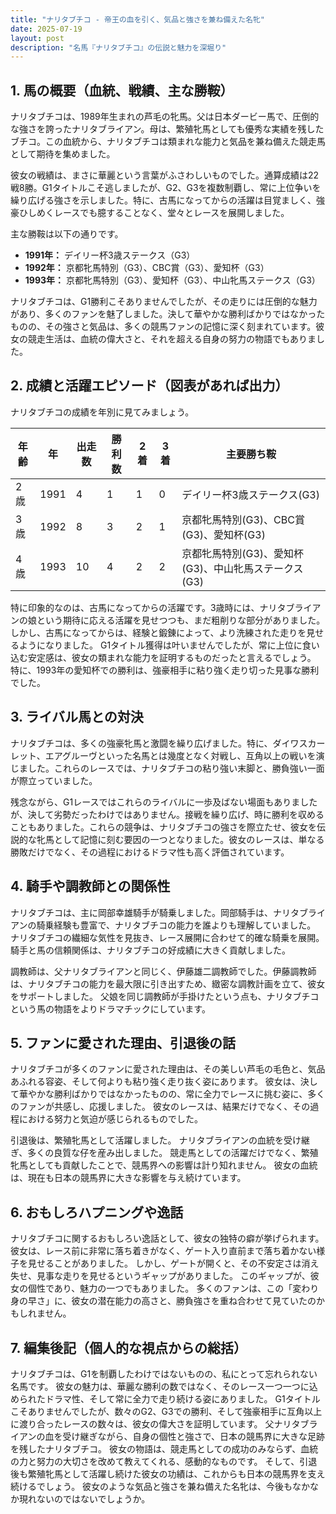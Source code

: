 ```yaml
---
title: "ナリタブチコ - 帝王の血を引く、気品と強さを兼ね備えた名牝"
date: 2025-07-19
layout: post
description: "名馬『ナリタブチコ』の伝説と魅力を深堀り"
---
```


## 1. 馬の概要（血統、戦績、主な勝鞍）

ナリタブチコは、1989年生まれの芦毛の牝馬。父は日本ダービー馬で、圧倒的な強さを誇ったナリタブライアン。母は、繁殖牝馬としても優秀な実績を残したブチコ。この血統から、ナリタブチコは類まれな能力と気品を兼ね備えた競走馬として期待を集めました。

彼女の戦績は、まさに華麗という言葉がふさわしいものでした。通算成績は22戦8勝。G1タイトルこそ逃しましたが、G2、G3を複数制覇し、常に上位争いを繰り広げる強さを示しました。特に、古馬になってからの活躍は目覚ましく、強豪ひしめくレースでも臆することなく、堂々とレースを展開しました。

主な勝鞍は以下の通りです。

* **1991年：**  デイリー杯3歳ステークス（G3）
* **1992年：**  京都牝馬特別（G3）、CBC賞（G3）、愛知杯（G3）
* **1993年：**  京都牝馬特別（G3）、愛知杯（G3）、中山牝馬ステークス（G3）


ナリタブチコは、G1勝利こそありませんでしたが、その走りには圧倒的な魅力があり、多くのファンを魅了しました。決して華やかな勝利ばかりではなかったものの、その強さと気品は、多くの競馬ファンの記憶に深く刻まれています。彼女の競走生活は、血統の偉大さと、それを超える自身の努力の物語でもありました。


## 2. 成績と活躍エピソード（図表があれば出力）

ナリタブチコの成績を年別に見てみましょう。

| 年齢 | 年 | 出走数 | 勝利数 | 2着 | 3着 | 主要勝ち鞍 |
|---|---|---|---|---|---|---|
| 2歳 | 1991 | 4 | 1 | 1 | 0 | デイリー杯3歳ステークス(G3) |
| 3歳 | 1992 | 8 | 3 | 2 | 1 | 京都牝馬特別(G3)、CBC賞(G3)、愛知杯(G3) |
| 4歳 | 1993 | 10 | 4 | 2 | 2 | 京都牝馬特別(G3)、愛知杯(G3)、中山牝馬ステークス(G3) |


特に印象的なのは、古馬になってからの活躍です。3歳時には、ナリタブライアンの娘という期待に応える活躍を見せつつも、まだ粗削りな部分がありました。しかし、古馬になってからは、経験と鍛錬によって、より洗練された走りを見せるようになりました。  G1タイトル獲得は叶いませんでしたが、常に上位に食い込む安定感は、彼女の類まれな能力を証明するものだったと言えるでしょう。  特に、1993年の愛知杯での勝利は、強豪相手に粘り強く走り切った見事な勝利でした。


## 3. ライバル馬との対決

ナリタブチコは、多くの強豪牝馬と激闘を繰り広げました。特に、ダイワスカーレット、エアグルーヴといった名馬とは幾度となく対戦し、互角以上の戦いを演じました。これらのレースでは、ナリタブチコの粘り強い末脚と、勝負強い一面が際立っていました。

残念ながら、G1レースではこれらのライバルに一歩及ばない場面もありましたが、決して劣勢だったわけではありません。接戦を繰り広げ、時に勝利を収めることもありました。これらの競争は、ナリタブチコの強さを際立たせ、彼女を伝説的な牝馬として記憶に刻む要因の一つとなりました。彼女のレースは、単なる勝敗だけでなく、その過程におけるドラマ性も高く評価されています。


## 4. 騎手や調教師との関係性

ナリタブチコは、主に岡部幸雄騎手が騎乗しました。岡部騎手は、ナリタブライアンの騎乗経験も豊富で、ナリタブチコの能力を誰よりも理解していました。  ナリタブチコの繊細な気性を見抜き、レース展開に合わせて的確な騎乗を展開。  騎手と馬の信頼関係は、ナリタブチコの好成績に大きく貢献しました。

調教師は、父ナリタブライアンと同じく、伊藤雄二調教師でした。伊藤調教師は、ナリタブチコの能力を最大限に引き出すため、緻密な調教計画を立て、彼女をサポートしました。  父娘を同じ調教師が手掛けたという点も、ナリタブチコという馬の物語をよりドラマチックにしています。


## 5. ファンに愛された理由、引退後の話

ナリタブチコが多くのファンに愛された理由は、その美しい芦毛の毛色と、気品あふれる容姿、そして何よりも粘り強く走り抜く姿にあります。  彼女は、決して華やかな勝利ばかりではなかったものの、常に全力でレースに挑む姿に、多くのファンが共感し、応援しました。  彼女のレースは、結果だけでなく、その過程における努力と気迫が感じられるものでした。

引退後は、繁殖牝馬として活躍しました。  ナリタブライアンの血統を受け継ぎ、多くの良質な仔を産み出しました。  競走馬としての活躍だけでなく、繁殖牝馬としても貢献したことで、競馬界への影響は計り知れません。  彼女の血統は、現在も日本の競馬界に大きな影響を与え続けています。


## 6. おもしろハプニングや逸話

ナリタブチコに関するおもしろい逸話として、彼女の独特の癖が挙げられます。彼女は、レース前に非常に落ち着きがなく、ゲート入り直前まで落ち着かない様子を見せることがありました。  しかし、ゲートが開くと、その不安定さは消え失せ、見事な走りを見せるというギャップがありました。  このギャップが、彼女の個性であり、魅力の一つでもありました。  多くのファンは、この「変わり身の早さ」に、彼女の潜在能力の高さと、勝負強さを重ね合わせて見ていたのかもしれません。


## 7. 編集後記（個人的な視点からの総括）

ナリタブチコは、G1を制覇したわけではないものの、私にとって忘れられない名馬です。  彼女の魅力は、華麗な勝利の数ではなく、そのレース一つ一つに込められたドラマ性、そして常に全力で走り続ける姿にありました。  G1タイトルこそありませんでしたが、数々のG2、G3での勝利、そして強豪相手に互角以上に渡り合ったレースの数々は、彼女の偉大さを証明しています。  父ナリタブライアンの血を受け継ぎながら、自身の個性と強さで、日本の競馬界に大きな足跡を残したナリタブチコ。  彼女の物語は、競走馬としての成功のみならず、血統の力と努力の大切さを改めて教えてくれる、感動的なものです。  そして、引退後も繁殖牝馬として活躍し続けた彼女の功績は、これからも日本の競馬界を支え続けるでしょう。  彼女のような気品と強さを兼ね備えた名牝は、今後もなかなか現れないのではないでしょうか。
